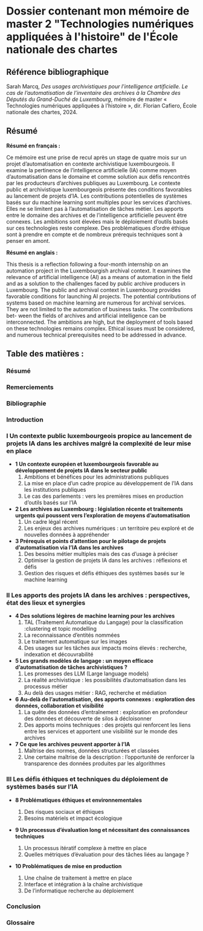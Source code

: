 # Dossier contenant mon mémoire de master 2 "Technologies numériques appliquées à l'histoire" de l'École nationale des chartes

## Référence bibliographique
Sarah Marcq, _Des usages archivistiques pour l’intelligence artificielle. Le cas de l’automatisation de l’inventaire des archives à la Chambre des Députés du Grand-Duché de Luxembourg_, mémoire de master « Technologies numériques appliquées à l’histoire », dir. Florian Cafiero, École nationale des chartes, 2024.

## Résumé 
**Résumé en français :**

Ce mémoire est une prise de recul après un stage de quatre mois sur un projet d’automatisation en contexte archivistique luxembourgeois. Il examine la pertinence de l’intelligence artificielle (IA) comme moyen d’automatisation dans le domaine et comme solution aux défis rencontrés par les producteurs d’archives publiques au Luxembourg. Le contexte public et archivistique luxembourgeois présente des conditions favorables au lancement de projets d’IA. Les contributions potentielles de systèmes basés sur du machine learning sont multiples pour les services d’archives. Elles ne se limitent pas à l’automatisation de tâches métier. Les apports entre le domaine des archives et de l’intelligence artificielle peuvent être connexes. Les ambitions sont élevées mais le déploiement d’outils basés sur ces technologies reste complexe. Des problématiques d’ordre éthique sont à prendre en compte et de nombreux prérequis techniques sont à penser en amont.

**Résumé en anglais :**

This thesis is a reflection following a four-month internship on an automation project in the Luxembourgish archival context. It examines the relevance of artificial intelligence (AI) as a means of automation in the field and as a solution to the challenges faced by public archive producers in Luxembourg. The public and archival context in Luxembourg provides favorable conditions for launching AI projects. The potential contributions of systems based on machine learning are numerous for archival services. They are not limited to the automation of business tasks. The contributions bet-
ween the fields of archives and artificial intelligence can be interconnected. The ambitions are high, but the deployment of tools based on these technologies remains complex. Ethical issues must be considered, and numerous technical prerequisites need to be addressed in advance.


## Table des matières :


### Résumé
### Remerciements
### Bibliographie
### Introduction
### I Un contexte public luxembourgeois propice au lancement de projets IA dans les archives malgré la complexité de leur mise en place
- **1 Un contexte européen et luxembourgeois favorable au développement de projets IA dans le secteur public**
    1. Ambitions et bénéfices pour les administrations publiques
    2. La mise en place d’un cadre propice au développement de l’IA dans les institutions publiques
    3. Le cas des parlements : vers les premières mises en production d’outils basés sur l’IA
- **2 Les archives au Luxembourg : législation récente et traitements urgents qui poussent vers l’exploration de moyens d’automatisation**
    1. Un cadre légal récent
    2. Les enjeux des archives numériques : un territoire peu exploré et de nouvelles données à appréhender
- **3 Prérequis et points d’attention pour le pilotage de projets d’automatisation via l’IA dans les archives**
    1. Des besoins métier multiples mais des cas d’usage à préciser
    2. Optimiser la gestion de projets IA dans les archives : réflexions et défis
    3. Gestion des risques et défis éthiques des systèmes basés sur le machine learning

### II Les apports des projets IA dans les archives : perspectives, état des lieux et synergies

- **4 Des solutions légères de machine learning pour les archives**
    1. TAL (Traitement Automatique du Langage) pour la classification :clustering et topic modelling
    2. La reconnaissance d’entités nommées
    3. Le traitement automatique sur les images
    4. Des usages sur les tâches aux impacts moins élevés : recherche, indexation et découvrabilité
- **5 Les grands modèles de langage : un moyen efficace d’automatisation de tâches archivistiques ?**
    1. Les promesses des LLM (Large language models)
    2. La réalité archivistique : les possibilités d’automatisation dans les processus métier
    3. Au delà des usages métier : RAG, recherche et médiation
- **6 Au-delà de l’automatisation, des apports connexes : exploration des données, collaboration et visibilité**
    1. La quête des données d’entraînement : exploration en profondeur des données et découverte de silos à décloisonner
    2. Des apports moins techniques : des projets qui renforcent les liens entre les services et apportent une visibilité sur le monde des archives
- **7 Ce que les archives peuvent apporter à l’IA**
    1. Maîtrise des normes, données structurées et classées
    2. Une certaine maîtrise de la description : l’opportunité de renforcer la transparence des données produites par les algorithmes

### III Les défis éthiques et techniques du déploiement de systèmes basés sur l’IA
- **8 Problématiques éthiques et environnementales**
    1. Des risques sociaux et éthiques
    2. Besoins matériels et impact écologique

- **9 Un processus d’évaluation long et nécessitant des connaissances techniques**
    1. Un processus itératif complexe à mettre en place
    2. Quelles métriques d’évaluation pour des tâches liées au langage ?

- **10 Problématiques de mise en production**
    1. Une chaîne de traitement à mettre en place
    2. Interface et intégration à la chaîne archivistique
    3. De l’informatique recherche au déploiement

### Conclusion
### Glossaire